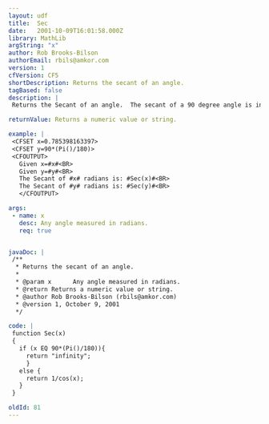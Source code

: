 ```yaml
---
layout: udf
title:  Sec
date:   2001-10-09T16:01:58.000Z
library: MathLib
argString: "x"
author: Rob Brooks-Bilson
authorEmail: rbils@amkor.com
version: 1
cfVersion: CF5
shortDescription: Returns the secant of an angle.
tagBased: false
description: |
 Returns the Secant of an angle.  The secant of a 90 degree angle is infinity.  All angles are expressed in radians.

returnValue: Returns a numeric value or string.

example: |
 <CFSET x=0.785398163397>
 <CFSET y=90*(Pi()/180)>
 <CFOUTPUT>
   Given x=#x#<BR>
   Given y=#y#<BR>
   The Secant of #x# radians is: #Sec(x)#<BR>
   The Secant of #y# radians is: #Sec(y)#<BR>
   </CFOUTPUT>

args:
 - name: x
   desc: Any angle measured in radians.
   req: true


javaDoc: |
 /**
  * Returns the secant of an angle.
  * 
  * @param x      Any angle measured in radians. 
  * @return Returns a numeric value or string. 
  * @author Rob Brooks-Bilson (rbils@amkor.com) 
  * @version 1, October 9, 2001 
  */

code: |
 function Sec(x)
 {
   if (x EQ 90*(Pi()/180)){
     return "infinity";
     }
   else {
     return 1/cos(x);
   }
 }

oldId: 81
---
```


